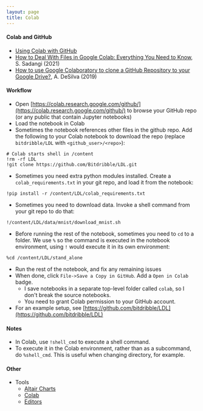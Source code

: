 ```yaml
---
layout: page
title: Colab
---
```


#### Colab and GitHub
* [Using Colab with GitHub](https://colab.research.google.com/github/googlecolab/colabtools/blob/master/notebooks/colab-github-demo.ipynb)
* [How to Deal With Files in Google Colab: Everything You Need to Know](https://neptune.ai/blog/google-colab-dealing-with-files), S. Sadangi (2021)
* [How to use Google Colaboratory to clone a GitHub Repository to your Google Drive?](https://medium.com/@ashwindesilva/how-to-use-google-colaboratory-to-clone-a-github-repository-e07cf8d3d22b), A. DeSilva (2019)

#### Workflow
* Open [https://colab.research.google.com/github/](https://colab.research.google.com/github/) to browse your GitHub repo (or any public that contain Jupyter notebooks)
* Load the notebook in Colab
* Sometimes the notebook references other files in the github repo. Add the following to your Colab notebook to download the repo (replace `bitdribble/LDL` with `<github_user>/<repo>`):
```
# Colab starts shell in /content
!rm -rf LDL
!git clone https://github.com/Bitdribble/LDL.git
```
* Sometimes you need extra python modules installed. Create a `colab_requirements.txt` in your git repo, and load it from the notebook:
```
!pip install -r /content/LDL/colab_requirements.txt
```
* Sometimes you need to download data. Invoke a shell command from your git repo to do that:
```
!/content/LDL/data/mnist/download_mnist.sh
```
* Before running the rest of the notebook, sometimes you need to `cd` to a folder. We use `%` so the command is executed in the notebook environment, using `!` would execute it in its own environment:
```
%cd /content/LDL/stand_alone
```
* Run the rest of the notebook, and fix any remaining issues
* When done, click `File->Save a Copy in GitHub`. Add a `Open in Colab` badge.
  * I save notebooks in a separate top-level folder called `colab`, so I don't break the source notebooks.
  * You need to grant Colab permission to your GitHub account.
* For an example setup, see [https://github.com/bitdribble/LDL](https://github.com/bitdribble/LDL)


#### Notes
* In Colab, use `!shell_cmd` to execute a shell command.
* To execute it in the Colab environment, rather than as a subcommand, do `%shell_cmd`. This is useful when changing directory, for example.

#### Other
* Tools
  * [Altair Charts](/altair)
  * [Colab](/colab)
  * [Editors](/editors)

